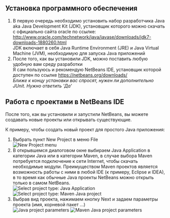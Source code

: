 ## Установка программного обеспечения
1. В первую очередь необходимо установить набор разработчика Java aka Java Development Kit (JDK), установщик которого можно скачать с официально сайта oracle по ссылке: http://www.oracle.com/technetwork/java/javase/downloads/jdk7-downloads-1880260.html  
JDK включает в себя Java Runtime Environment (JRE) и Java Virtual Machine (JVM), необходимую для запуска Java приложений
1. После того, как вы установили JDK, можно поставить любую удобную вам среду разработки  
Я сам пользуюсь и рекомендую NetBeans IDE, установщик которой доступен по ссылке https://netbeans.org/downloads/  
_Ближе к концу установки вас спросят, нужен ли дополнительно JUnit. Нужно ответить 'Да'_

## Работа с проектами в NetBeans IDE
После того, как вы установили и запустили NetBeans, вы можете создавать новые проекты или открывать существующие.

К примеру, чтобы создать новый проект для простого Java приложения:

1. Выбрать пункт New Project в меню File  
![New Project menu](https://raw2.github.com/andreiled/mipt-cs-4sem/master/wiki/images/nb_create_new_project_menu.png)
1. В открывшемся диалоговом окне выбираем Java Application в категории Java или в категории Maven, в случае выбора Maven потребуется подключение к сети Internet, чтобы скачать необходимые модули. Преимуществом Maven проектов является возможность работы с ними в любой IDE (к примеру, Eclipse и IDEA), в то время как обычные Java проекты NetBeans можно открыть только в самом NetBeans.  
![Select project type: Java Application](https://raw2.github.com/andreiled/mipt-cs-4sem/master/wiki/images/nb_create_new_simple_java_app.png)
![Select project type: Maven Java project](https://raw2.github.com/andreiled/mipt-cs-4sem/master/wiki/images/nb_create_new_maven_java_app.png)
1. Выбрав вид проекта, нажимаем кнопку Next и задаем параметры проекта (имя, корневой пакет ...)  
![Java project parameters](https://raw2.github.com/andreiled/mipt-cs-4sem/master/wiki/images/nb_create_new_simple_java_app_params.png)
![Maven Java project parameters](https://raw2.github.com/andreiled/mipt-cs-4sem/master/wiki/images/nb_create_new_maven_java_app_params.png)